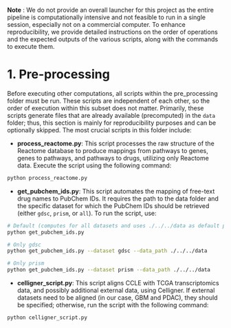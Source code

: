 **Note** : We do not provide an overall launcher for this project as the entire pipeline is computationally intensive and not feasible to run in a single session, especially not on a commercial computer. To enhance reproducibility, we provide detailed instructions on the order of operations and the expected outputs of the various scripts, along with the commands to execute them.

# 1. Pre-processing

Before executing other computations, all scripts within the pre_processing folder must be run. These scripts are independent of each other, so the order of execution within this subset does not matter. Primarily, these scripts generate files that are already available (precomputed) in the `data` folder; thus, this section is mainly for reproducibility purposes and can be optionally skipped. The most crucial scripts in this folder include:

- **process_reactome.py**: This script processes the raw structure of the Reactome database to produce mappings from pathways to genes, genes to pathways, and pathways to drugs, utilizing only Reactome data. Execute the script using the following command:

```bash
python process_reactome.py
```

- **get_pubchem_ids.py**: This script automates the mapping of free-text drug names to PubChem IDs. It requires the path to the data folder and the specific dataset for which the PubChem IDs should be retrieved (either `gdsc`, `prism`, or `all`). To run the script, use:

```bash
# Default (computes for all datasets and uses ./../../data as default path for the data folder)
python get_pubchem_ids.py

# Only gdsc
python get_pubchem_ids.py --dataset gdsc --data_path ./../../data 

# Only prism
python get_pubchem_ids.py --dataset prism --data_path ./../../data 
```

- **celligner_script.py**: This script aligns CCLE with TCGA transcriptomics data, and possibly additional external data, using Celligner. If external datasets need to be aligned (in our case, GBM and PDAC), they should be specified; otherwise, run the script with the following command:

```bash
python celligner_script.py
```

